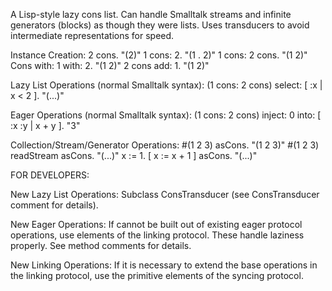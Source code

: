 A Lisp-style lazy cons list. Can handle Smalltalk streams and infinite generators (blocks) as though they were lists. Uses transducers to avoid intermediate representations for speed.

Instance Creation:
  2 cons.                     "(2)"
  1 cons: 2.                 "(1 . 2)"
  1 cons: 2 cons.         "(1 2)"
  Cons with: 1 with: 2.  "(1 2)"
  2 cons add: 1.           "(1 2)"

Lazy List Operations (normal Smalltalk syntax):
  (1 cons: 2 cons) select: [ :x | x < 2 ].  "(...)"

Eager Operations (normal Smalltalk syntax):
  (1 cons: 2 cons) inject: 0 into: [ :x :y | x + y ].  "3"

Collection/Stream/Generator Operations:
#(1 2 3) asCons.                       "(1 2 3)"
  #(1 2 3) readStream asCons.  "(...)"
  x := 1. [ x := x + 1 ] asCons.     "(...)"


FOR DEVELOPERS:

New Lazy List Operations:
  Subclass ConsTransducer (see ConsTransducer comment for details).

New Eager Operations:
  If cannot be built out of existing eager protocol operations, use elements of the linking protocol. These handle laziness properly. See method comments for details.

New Linking Operations:
  If it is necessary to extend the base operations in the linking protocol, use the primitive elements of the syncing protocol.